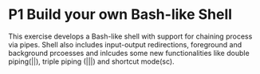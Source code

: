 # P1 Build your own Bash-like Shell

This exercise develops a Bash-like shell with support for chaining process via pipes. Shell also includes input-output redirections, foreground and background prcoesses and inlcudes some new functionalities like double piping(||), triple piping (|||) and shortcut mode(sc).